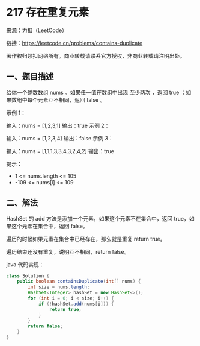 # 217 存在重复元素

来源：力扣（LeetCode）

链接：https://leetcode.cn/problems/contains-duplicate

著作权归领扣网络所有。商业转载请联系官方授权，非商业转载请注明出处。

## 一、题目描述

给你一个整数数组 nums 。如果任一值在数组中出现 至少两次 ，返回 true ；如果数组中每个元素互不相同，返回 false 。

示例 1：

输入：nums = [1,2,3,1]
输出：true
示例 2：

输入：nums = [1,2,3,4]
输出：false
示例 3：

输入：nums = [1,1,1,3,3,4,3,2,4,2]
输出：true
 

提示：

- 1 <= nums.length <= 105
- -109 <= nums[i] <= 109

## 二、解法

HashSet 的 add 方法是添加一个元素，如果这个元素不在集合中，返回 true，如果这个元素在集合中，返回 false。

遍历的时候如果元素在集合中已经存在，那么就是重复 return true。

遍历结束还没有重复，说明互不相同，return false。

java 代码实现：
```java
class Solution {
    public boolean containsDuplicate(int[] nums) {
        int size = nums.length;
        HashSet<Integer> hashSet = new HashSet<>();
        for (int i = 0; i < size; i++) {
            if (!hashSet.add(nums[i])) {
                return true;
            }
        }
        return false;
    }
}
```